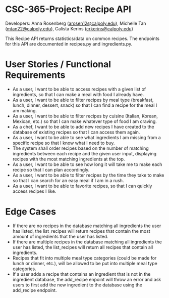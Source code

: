 # CSC-365-Project: Recipe API
Developers: Anna Rosenberg (arosen12@calpoly.edu), Michelle Tan (mtan22@calpoly.edu), Calista Kerins (crkerins@calpoly.edu)

This Recipe API returns statistics/data on common recipes. The endpoints for this API are documented in recipes.py and ingredients.py.

# User Stories / Functional Requirements

- As a user, I want to be able to access recipes with a given list of ingredients, so that I can make a meal with food I already have.
- As a user, I want to be able to filter recipes by meal type (breakfast, lunch, dinner, dessert, snack) so that I can find a recipe for the meal I am making.
- As a user, I want to be able to filter recipes by cuisine (Italian, Korean, Mexican, etc.) so that I can make whatever type of food I am craving.
- As a chef, I want to be able to add new recipes I have created to the database of existing recipes so that I can access them again.
- As a user, I want to be able to see what ingredients I am missing from a specific recipe so that I know what I need to buy.
- The system shall order recipes based on the number of matching ingredients between each recipe and the given user input, displaying recipes with the most matching ingredients at the top.
- As a user, I want to be able to see how long it will take me to make each recipe so that I can plan accordingly.
- As a user, I want to be able to filter recipes by the time they take to make so that I can search for an easy meal if I am in a rush.
- As a user, I want to be able to favorite recipes, so that I can quickly access recipes I like.

# Edge Cases

- If there are no recipes in the database matching all ingredients the user has listed, the list_recipes will return recipes that contain the most amount of ingredients that the user has listed.
- If there are multiple recipes in the database matching all ingredients the user has listed, the list_recipes will return all recipes that contain all ingredients.
- Recipes that fit into multiple meal type categories (could be made for lunch or dinner, etc.), will be allowed to be put into multiple meal type categories.
- If a user adds a recipe that contains an ingredient that is not in the ingredient database, the add_recipe enpoint will throw an error and ask users to first add the new ingredient to the database using the add_recipe endpoint.
